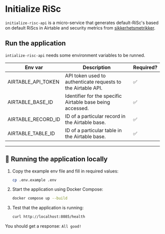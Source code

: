 # Initialize RiSc
`initialize-risc-api` is a micro-service that generates default-RiSc's based on default RiScs in Airtable and security metrics from [sikkerhetsmetrikker](https://github.com/kartverket/sikkerhetsmetrikker).

## Run the application
`intialize-risc-api` needs some environment variables to be runned.

| Env var                      | Description                                                  | Required? |
|------------------------------|--------------------------------------------------------------|-----------|
| AIRTABLE_API_TOKEN           | API token used to authenticate requests to the Airtable API. | ✅         |
| AIRTABLE_BASE_ID             | Identifier for the specific Airtable base being accessed.    | ✅         |
| AIRTABLE_RECORD_ID           | ID of a particular record in the Airtable base.              | ✅         |
| AIRTABLE_TABLE_ID            | ID of a particular table in the Airtable base.               | ✅         |

---

## 🧪 Running the application locally

1. Copy the example env file and fill in required values:

   ```bash
   cp .env.example .env
   ```


2. Start the application using Docker Compose:

   ```bash
   docker compose up --build
   ```

3. Test that the application is running:

   ```bash
   curl http://localhost:8085/health
   ```


You should get a response: `All good!`
